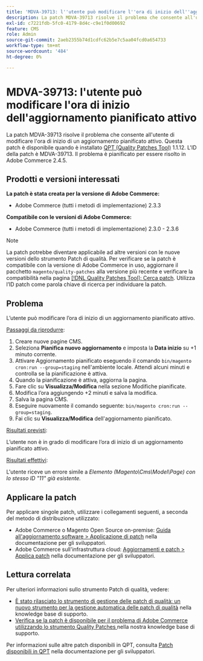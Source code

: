 ```yaml
---
title: 'MDVA-39713: l''utente può modificare l''ora di inizio dell''aggiornamento pianificato attivo'
description: La patch MDVA-39713 risolve il problema che consente all'utente di modificare l'ora di inizio di un aggiornamento pianificato attivo. Questa patch è disponibile quando è installato [Quality Patches Tool (QPT)](/help/announcements/adobe-commerce-announcements/magento-quality-patches-released-new-tool-to-self-serve-quality-patches.md) 1.1.12. L'ID della patch è MDVA-39713. Il problema è pianificato per essere risolto in Adobe Commerce 2.4.5.
exl-id: c7221fdb-5fc0-4179-8d4c-c9e1f0d00692
feature: CMS
role: Admin
source-git-commit: 2aeb2355b74d1cdfc62b5e7c5aa04fcd0a654733
workflow-type: tm+mt
source-wordcount: '484'
ht-degree: 0%

---
```


# MDVA-39713: l&#39;utente può modificare l&#39;ora di inizio dell&#39;aggiornamento pianificato attivo

La patch MDVA-39713 risolve il problema che consente all&#39;utente di modificare l&#39;ora di inizio di un aggiornamento pianificato attivo. Questa patch è disponibile quando è installato [QPT (Quality Patches Tool)](/help/announcements/adobe-commerce-announcements/magento-quality-patches-released-new-tool-to-self-serve-quality-patches.md) 1.1.12. L&#39;ID della patch è MDVA-39713. Il problema è pianificato per essere risolto in Adobe Commerce 2.4.5.

## Prodotti e versioni interessati

**La patch è stata creata per la versione di Adobe Commerce:**

* Adobe Commerce (tutti i metodi di implementazione) 2.3.3

**Compatibile con le versioni di Adobe Commerce:**

* Adobe Commerce (tutti i metodi di implementazione) 2.3.0 - 2.3.6

>[!NOTE]
>
>La patch potrebbe diventare applicabile ad altre versioni con le nuove versioni dello strumento Patch di qualità. Per verificare se la patch è compatibile con la versione di Adobe Commerce in uso, aggiornare il pacchetto `magento/quality-patches` alla versione più recente e verificare la compatibilità nella pagina [[!DNL Quality Patches Tool]: Cerca patch](https://experienceleague.adobe.com/tools/commerce-quality-patches/index.html). Utilizza l’ID patch come parola chiave di ricerca per individuare la patch.

## Problema

L’utente può modificare l’ora di inizio di un aggiornamento pianificato attivo.

<u>Passaggi da riprodurre</u>:

1. Creare nuove pagine CMS.
1. Seleziona **Pianifica nuovo aggiornamento** e imposta la **Data inizio** su +1 minuto corrente.
1. Attivare Aggiornamento pianificato eseguendo il comando `bin/magento cron:run --group=staging` nell&#39;ambiente locale. Attendi alcuni minuti e controlla se la pianificazione è attiva.
1. Quando la pianificazione è attiva, aggiorna la pagina.
1. Fare clic su **Visualizza/Modifica** nella sezione Modifiche pianificate.
1. Modifica l’ora aggiungendo +2 minuti e salva la modifica.
1. Salva la pagina CMS.
1. Eseguire nuovamente il comando seguente: `bin/magento cron:run --group=staging`.
1. Fai clic su **Visualizza/Modifica** dell&#39;aggiornamento pianificato.

<u>Risultati previsti</u>:

L’utente non è in grado di modificare l’ora di inizio di un aggiornamento pianificato attivo.

<u>Risultati effettivi</u>:

L&#39;utente riceve un errore simile a *Elemento (Magento\Cms\Model\Page) con lo stesso ID &quot;11&quot; già esistente.*

## Applicare la patch

Per applicare singole patch, utilizzare i collegamenti seguenti, a seconda del metodo di distribuzione utilizzato:

* Adobe Commerce o Magento Open Source on-premise: [Guida all&#39;aggiornamento software > Applicazione di patch](https://experienceleague.adobe.com/en/docs/commerce-operations/tools/quality-patches-tool/usage) nella documentazione per gli sviluppatori.
* Adobe Commerce sull&#39;infrastruttura cloud: [Aggiornamenti e patch > Applica patch](https://experienceleague.adobe.com/en/docs/commerce-cloud-service/user-guide/develop/upgrade/apply-patches) nella documentazione per gli sviluppatori.

## Lettura correlata

Per ulteriori informazioni sullo strumento Patch di qualità, vedere:

* [È stato rilasciato lo strumento di gestione delle patch di qualità: un nuovo strumento per la gestione automatica delle patch di qualità](/help/announcements/adobe-commerce-announcements/magento-quality-patches-released-new-tool-to-self-serve-quality-patches.md) nella knowledge base di supporto.
* [Verifica se la patch è disponibile per il problema di Adobe Commerce utilizzando lo strumento Quality Patches ](/help/support-tools/patches-available-in-qpt-tool/check-patch-for-magento-issue-with-magento-quality-patches.md) nella nostra knowledge base di supporto.

Per informazioni sulle altre patch disponibili in QPT, consulta [Patch disponibili in QPT](https://experienceleague.adobe.com/tools/commerce-quality-patches/index.html) nella documentazione per gli sviluppatori.
